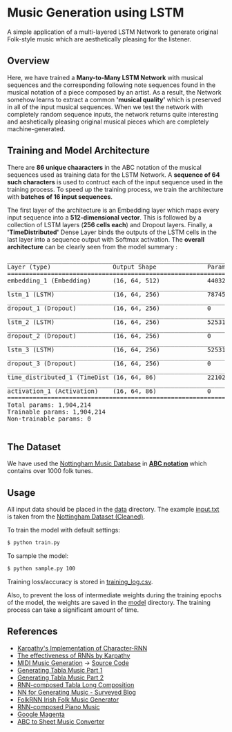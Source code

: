 # Music Generation using LSTM
A simple application of a multi-layered LSTM Network to generate original Folk-style music which are aesthetically pleasing for the listener. 

## Overview

Here, we have trained a **Many-to-Many LSTM Network** with musical sequences and the corresponding following note sequences found in the musical notation of a piece composed by an artist. As a result, the Network somehow learns to extract a common **'musical quality'** which is preserved in all of the input musical sequences. When we test the network with completely random sequence inputs, the network returns quite interesting and aeshetically pleasing original musical pieces which are completely machine-generated. 

## Training and Model Architecture

There are **86 unique chaaracters** in the ABC notation of the musical sequences used as training data for the LSTM Network. A **sequence of 64 such characters** is used to contruct each of the input sequence used in the training process. To speed up the training process, we train the architecture with **batches of 16 input sequences**. 

The first layer of the architecture is an Embedding layer which maps every input sequence into a **512-dimensional vector**. This is followed by a collection of LSTM layers (**256 cells each**) and Dropout layers. Finally, a **'TimeDistributed'** Dense Layer binds the outputs of the LSTM cells in the last layer into a sequence output with Softmax activation. The **overall architecture** can be clearly seen from the model summary :

<pre>
_________________________________________________________________
Layer (type)                 Output Shape              Param #   
=================================================================
embedding_1 (Embedding)      (16, 64, 512)             44032     
_________________________________________________________________
lstm_1 (LSTM)                (16, 64, 256)             787456    
_________________________________________________________________
dropout_1 (Dropout)          (16, 64, 256)             0         
_________________________________________________________________
lstm_2 (LSTM)                (16, 64, 256)             525312    
_________________________________________________________________
dropout_2 (Dropout)          (16, 64, 256)             0         
_________________________________________________________________
lstm_3 (LSTM)                (16, 64, 256)             525312    
_________________________________________________________________
dropout_3 (Dropout)          (16, 64, 256)             0         
_________________________________________________________________
time_distributed_1 (TimeDist (16, 64, 86)              22102     
_________________________________________________________________
activation_1 (Activation)    (16, 64, 86)              0         
=================================================================
Total params: 1,904,214
Trainable params: 1,904,214
Non-trainable params: 0
_________________________________________________________________
</pre>


## The Dataset 

We have used the [Nottingham Music Database](http://abc.sourceforge.net/NMD/) in [**ABC notation**](https://en.wikipedia.org/wiki/ABC_notation) which contains over 1000 folk tunes.

## Usage 

All input data should be placed in the [data](data/) directory. The example [input.txt](data/input.txt) is taken from the [Nottingham Dataset (Cleaned)](https://github.com/jukedeck/nottingham-dataset).

To train the model with default settings:
```bash
$ python train.py
```

To sample the model:
```bash
$ python sample.py 100
```

Training loss/accuracy is stored in [training_log.csv](logs/training_log.csv).

Also, to prevent the loss of intermediate weights during the training epochs of the model, the weights are saved in the [model](model/) directory. The training process can take a significant amount of time. 

## References 

* [Karpathy's Implementation of Character-RNN](https://github.com/karpathy/char-rnn)
* [The effectiveness of RNNs by Karpathy](http://karpathy.github.io/2015/05/21/rnn-effectiveness/)
* [MIDI Music Generation](https://towardsdatascience.com/how-to-generate-music-using-a-lstm-neural-network-in-keras-68786834d4c5)  &rarr;  [Source Code](https://github.com/Skuldur/Classical-Piano-Composer)
* [Generating Tabla Music Part 1](https://www.trivedigaurav.com/blog/machines-learn-to-play-tabla/)
* [Generating Tabla Music Part 2](https://www.trivedigaurav.com/blog/machines-learn-to-play-tabla-part-2/)
* [RNN-composed Tabla Long Composition](https://soundcloud.com/trivedigaurav/char-rnn-composes-long-composition)
* [NN for Generating Music - Surveyed Blog](https://medium.com/artists-and-machine-intelligence/neural-nets-for-generating-music-f46dffac21c0)
* [FolkRNN Irish Folk Music Generator](https://folkrnn.org/)
* [RNN-composed Piano Music](https://soundcloud.com/sigur-ur-sk-li/neuralnet-music-1)
* [Google Magenta](https://magenta.tensorflow.org/)
* [ABC to Sheet Music Converter](https://www.abcjs.net/abcjs-editor.html)

